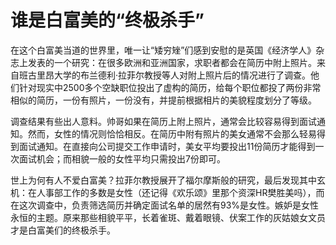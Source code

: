 # 谁是白富美的“终极杀手”

在这个白富美当道的世界里，唯一让“矮穷矬”们感到安慰的是英国《经济学人》杂志上发表的一个研究：在很多欧洲和亚洲国家，求职者都会在简历中附上照片。来自班古里昂大学的布兰德利·拉菲尔教授等人对附上照片后的情况进行了调查。他们针对现实中2500多个空缺职位投出了虚构的简历，给每个职位都投了两份非常相似的简历，一份有照片，一份没有，并提前根据相片的美貌程度划分了等级。 

调查结果有些出人意料。帅哥如果在简历上附上照片，通常会比较容易得到面试通知。然而，女性的情况则恰恰相反。在简历中附有照片的美女通常不会那么轻易得到面试通知。在直接向公司提交工作申请时，美女平均要投出11份简历才能得到一次面试机会；而相貌一般的女性平均只需投出7份即可。 

世上为何有人不爱白富美？拉菲尔教授展开了福尔摩斯般的研究，最后发现其中玄机：在人事部工作的多数是女性（还记得《欢乐颂》里那个资深HR樊胜美吗），而在这次调查中，负责筛选简历并确定面试名单的居然有93%是女性。嫉妒是女性永恒的主题。原来那些相貌平平，长着雀斑、戴着眼镜、伏案工作的灰姑娘女文员才是白富美们的终极杀手。